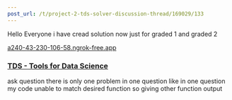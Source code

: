 ```yaml
---
post_url: /t/project-2-tds-solver-discussion-thread/169029/133
---
```

Hello Everyone i have cread solution now just for graded 1 and graded 2

[a240-43-230-106-58.ngrok-free.app](https://a240-43-230-106-58.ngrok-free.app/)

### [TDS - Tools for Data Science](https://a240-43-230-106-58.ngrok-free.app/)

ask question there is only one problem in one question like in one question my code unable to match desired function so giving other function output